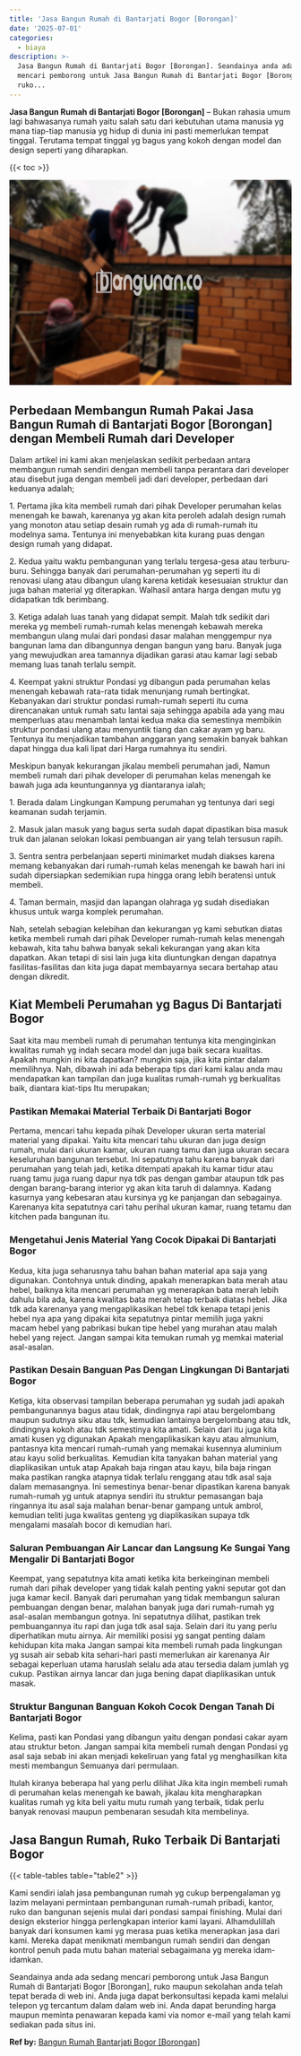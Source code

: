```yaml
---
title: 'Jasa Bangun Rumah di Bantarjati Bogor [Borongan]'
date: '2025-07-01'
categories:
  - biaya
description: >-
  Jasa Bangun Rumah di Bantarjati Bogor [Borongan]. Seandainya anda ada sedang
  mencari pemborong untuk Jasa Bangun Rumah di Bantarjati Bogor [Borongan],
  ruko...
---
```


**Jasa Bangun Rumah di Bantarjati Bogor \[Borongan\]** – Bukan rahasia umum lagi bahwasanya rumah yaitu salah satu dari kebutuhan utama manusia yg mana tiap-tiap manusia yg hidup di dunia ini pasti memerlukan tempat tinggal. Terutama tempat tinggal yg bagus yang kokoh dengan model dan design seperti yang diharapkan.

{{< toc >}}

![Jasa Bangun Rumah di Bantarjati Bogor [Borongan]](/images/borong-bangunan-19.png)

## Perbedaan Membangun Rumah Pakai Jasa Bangun Rumah di Bantarjati Bogor \[Borongan\] dengan Membeli Rumah dari Developer

Dalam artikel ini kami akan menjelaskan sedikit perbedaan antara membangun rumah sendiri dengan membeli tanpa perantara dari developer atau disebut juga dengan membeli jadi dari developer, perbedaan dari keduanya adalah;

1\. Pertama jika kita membeli rumah dari pihak Developer perumahan kelas menengah ke bawah, karenanya yg akan kita peroleh adalah design rumah yang monoton atau setiap desain rumah yg ada di rumah-rumah itu modelnya sama. Tentunya ini menyebabkan kita kurang puas dengan design rumah yang didapat.

2\. Kedua yaitu waktu pembangunan yang terlalu tergesa-gesa atau terburu-buru. Sehingga banyak dari perumahan-perumahan yg seperti itu di renovasi ulang atau dibangun ulang karena ketidak kesesuaian struktur dan juga bahan material yg diterapkan. Walhasil antara harga dengan mutu yg didapatkan tdk berimbang.

3\. Ketiga adalah luas tanah yang didapat sempit. Malah tdk sedikit dari mereka yg membeli rumah-rumah kelas menengah kebawah mereka membangun ulang mulai dari pondasi dasar malahan menggempur nya bangunan lama dan dibangunnya dengan bangun yang baru. Banyak juga yang mewujudkan area tamannya dijadikan garasi atau kamar lagi sebab memang luas tanah terlalu sempit.

4\. Keempat yakni struktur Pondasi yg dibangun pada perumahan kelas menengah kebawah rata-rata tidak menunjang rumah bertingkat. Kebanyakan dari struktur pondasi rumah-rumah seperti itu cuma direncanakan untuk rumah satu lantai saja sehingga apabila ada yang mau memperluas atau menambah lantai kedua maka dia semestinya membikin struktur pondasi ulang atau menyuntik tiang dan cakar ayam yg baru. Tentunya itu menjadikan tambahan anggaran yang semakin banyak bahkan dapat hingga dua kali lipat dari Harga rumahnya itu sendiri.

Meskipun banyak kekurangan jikalau membeli perumahan jadi, Namun membeli rumah dari pihak developer di perumahan kelas menengah ke bawah juga ada keuntungannya yg diantaranya ialah;

1\. Berada dalam Lingkungan Kampung perumahan yg tentunya dari segi keamanan sudah terjamin.

2\. Masuk jalan masuk yang bagus serta sudah dapat dipastikan bisa masuk truk dan jalanan selokan lokasi pembuangan air yang telah tersusun rapih.

3\. Sentra sentra perbelanjaan seperti minimarket mudah diakses karena memang kebanyakan dari rumah-rumah kelas menengah ke bawah hari ini sudah dipersiapkan sedemikian rupa hingga orang lebih beratensi untuk membeli.

4\. Taman bermain, masjid dan lapangan olahraga yg sudah disediakan khusus untuk warga komplek perumahan.

Nah, setelah sebagian kelebihan dan kekurangan yg kami sebutkan diatas ketika membeli rumah dari pihak Developer rumah-rumah kelas menengah kebawah, kita tahu bahwa banyak sekali kekurangan yang akan kita dapatkan. Akan tetapi di sisi lain juga kita diuntungkan dengan dapatnya fasilitas-fasilitas dan kita juga dapat membayarnya secara bertahap atau dengan dikredit.

## Kiat Membeli Perumahan yg Bagus Di Bantarjati Bogor

Saat kita mau membeli rumah di perumahan tentunya kita menginginkan kwalitas rumah yg indah secara model dan juga baik secara kualitas. Apakah mungkin ini kita dapatkan? mungkin saja, jika kita pintar dalam memilihnya. Nah, dibawah ini ada beberapa tips dari kami kalau anda mau mendapatkan kan tampilan dan juga kualitas rumah-rumah yg berkualitas baik, diantara kiat-tips Itu merupakan;

### Pastikan Memakai Material Terbaik Di Bantarjati Bogor

Pertama, mencari tahu kepada pihak Developer ukuran serta material material yang dipakai. Yaitu kita mencari tahu ukuran dan juga design rumah, mulai dari ukuran kamar, ukuran ruang tamu dan juga ukuran secara keseluruhan bangunan tersebut. Ini sepatutnya tahu karena banyak dari perumahan yang telah jadi, ketika ditempati apakah itu kamar tidur atau ruang tamu juga ruang dapur nya tdk pas dengan gambar ataupun tdk pas dengan barang-barang interior yg akan kita taruh di dalamnya. Kadang kasurnya yang kebesaran atau kursinya yg ke panjangan dan sebagainya. Karenanya kita sepatutnya cari tahu perihal ukuran kamar, ruang tetamu dan kitchen pada bangunan itu.

### Mengetahui Jenis Material Yang Cocok Dipakai Di Bantarjati Bogor

Kedua, kita juga seharusnya tahu bahan bahan material apa saja yang digunakan. Contohnya untuk dinding, apakah menerapkan bata merah atau hebel, baiknya kita mencari perumahan yg menerapkan bata merah lebih dahulu bila ada, karena kwalitas bata merah tetap terbaik diatas hebel. Jika tdk ada karenanya yang mengaplikasikan hebel tdk kenapa tetapi jenis hebel nya apa yang dipakai kita sepatutnya pintar memilih juga yakni macam hebel yang pabrikasi bukan tipe hebel yang murahan atau malah hebel yang reject. Jangan sampai kita temukan rumah yg memkai material asal-asalan.

### Pastikan Desain Banguan Pas Dengan Lingkungan Di Bantarjati Bogor

Ketiga, kita observasi tampilan beberapa perumahan yg sudah jadi apakah pembangunannya bagus atau tidak, dindingnya rapi atau bergelombang maupun sudutnya siku atau tdk, kemudian lantainya bergelombang atau tdk, dindingnya kokoh atau tdk semestinya kita amati. Selain dari itu juga kita amati kusen yg digunakan Apakah mengaplikasikan kayu atau almunium, pantasnya kita mencari rumah-rumah yang memakai kusennya aluminium atau kayu solid berkualitas. Kemudian kita tanyakan bahan material yang diaplikasikan untuk atap Apakah baja ringan atau kayu, bila baja ringan maka pastikan rangka atapnya tidak terlalu renggang atau tdk asal saja dalam memasangnya. Ini semestinya benar-benar dipastikan karena banyak rumah-rumah yg untuk atapnya sendiri itu struktur pemasangan baja ringannya itu asal saja malahan benar-benar gampang untuk ambrol, kemudian teliti juga kwalitas genteng yg diaplikasikan supaya tdk mengalami masalah bocor di kemudian hari.

### Saluran Pembuangan Air Lancar dan Langsung Ke Sungai Yang Mengalir Di Bantarjati Bogor

Keempat, yang sepatutnya kita amati ketika kita berkeinginan membeli rumah dari pihak developer yang tidak kalah penting yakni seputar got dan juga kamar kecil. Banyak dari perumahan yang tidak membangun saluran pembuangan dengan benar, malahan banyak juga dari rumah-rumah yg asal-asalan membangun gotnya. Ini sepatutnya dilihat, pastikan trek pembuangannya itu rapi dan juga tdk asal saja. Selain dari itu yang perlu diperhatikan mutu airnya. Air memiliki posisi yg sangat penting dalam kehidupan kita maka Jangan sampai kita membeli rumah pada lingkungan yg susah air sebab kita sehari-hari pasti memerlukan air karenanya Air sebagai keperluan utama haruslah selalu ada atau tersedia dalam jumlah yg cukup. Pastikan airnya lancar dan juga bening dapat diaplikasikan untuk masak.

### Struktur Bangunan Banguan Kokoh Cocok Dengan Tanah Di Bantarjati Bogor

Kelima, pasti kan Pondasi yang dibangun yaitu dengan pondasi cakar ayam atau struktur beton. Jangan sampai kita membeli rumah dengan Pondasi yg asal saja sebab ini akan menjadi kekeliruan yang fatal yg menghasilkan kita mesti membangun Semuanya dari permulaan.

Itulah kiranya beberapa hal yang perlu dilihat Jika kita ingin membeli rumah di perumahan kelas menengah ke bawah, jikalau kita mengharapkan kualitas rumah yg kita beli yaitu mutu rumah yang terbaik, tidak perlu banyak renovasi maupun pembenaran sesudah kita membelinya.

## Jasa Bangun Rumah, Ruko Terbaik Di Bantarjati Bogor

{{< table-tables table="table2" >}}

Kami sendiri ialah jasa pembangunan rumah yg cukup berpengalaman yg lazim melayani permintaan pembangunan rumah-rumah pribadi, kantor, ruko dan bangunan sejenis mulai dari pondasi sampai finishing. Mulai dari design eksterior hingga perlengkapan interior kami layani. Alhamdulillah banyak dari konsumen kami yg merasa puas ketika menerapkan jasa dari kami. Mereka dapat menikmati membangun rumah sendiri dan dengan kontrol penuh pada mutu bahan material sebagaimana yg mereka idam-idamkan.

Seandainya anda ada sedang mencari pemborong untuk Jasa Bangun Rumah di Bantarjati Bogor \[Borongan\], ruko maupun sekolahan anda telah tepat berada di web ini. Anda juga dapat berkonsultasi kepada kami melalui telepon yg tercantum dalam dalam web ini. Anda dapat berunding harga maupun meminta penawaran kepada kami via nomor e-mail yang telah kami sediakan pada situs ini.

**Ref by:** [Bangun Rumah Bantarjati Bogor [Borongan]](https://id.wikipedia.org/wiki/Bangun)
